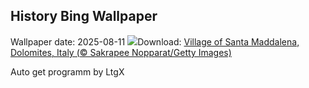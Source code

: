 ## History Bing Wallpaper
Wallpaper date: 2025-08-11
![](https://www.bing.com/th?id=OHR.SantaMaddalena_EN-GB9459179016_UHD.jpg&w=1000)Download: [Village of Santa Maddalena, Dolomites, Italy (© Sakrapee Nopparat/Getty Images)](https://www.bing.com/th?id=OHR.SantaMaddalena_EN-GB9459179016_UHD.jpg)

Auto get programm by LtgX
